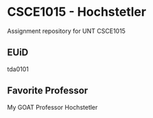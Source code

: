 # CSCE1015 - Hochstetler
Assignment repository for UNT CSCE1015
## EUiD
tda0101
## Favorite Professor
My GOAT Professor Hochstetler

